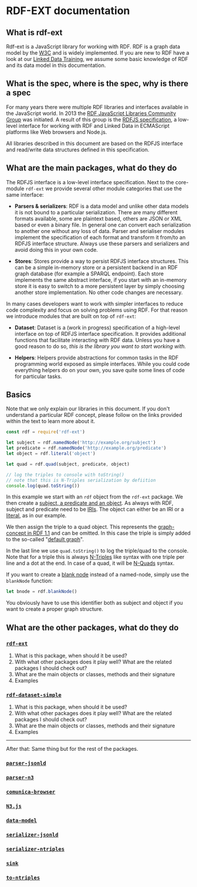 # RDF-EXT documentation

## What is rdf-ext

Rdf-ext is a JavaScript library for working with RDF. RDF is a graph data model by the [W3C](https://www.w3.org/standards/semanticweb/) and is widely implemented. If you are new to RDF have a look at our [Linked Data Training](https://github.com/zazuko/linked-data-training/blob/master/Resources.md), we assume some basic knowledge of RDF and its data model in this documentation.

## What is the spec, where is the spec, why is there a spec

For many years there were multiple RDF libraries and interfaces available in the JavaScript world. In 2013 the [RDF JavaScript Libraries Community Group](https://www.w3.org/community/rdfjs/) was initiated. A result of this group is the [RDFJS specification](http://rdf.js.org/), a low-level interface for working with RDF and Linked Data in ECMAScript platforms like Web browsers and Node.js.

All libraries described in this document are based on the RDFJS interface and read/write data structures defined in this specification.

## What are the main packages, what do they do

The RDFJS interface is a low-level interface specification. Next to the core-module `rdf-ext` we provide several other module categories that use the same interface:

* **Parsers & serializers**: RDF is a data model and unlike other data models it is not bound to a particular serialization. There are many different formats available, some are plaintext based, others are JSON or XML based or even a binary file. In general one can convert each serialization to another one without any loss of data. Parser and serialiser modules implement the specification of each format and transform it from/to an RDFJS interface structure. Always use these parsers and serializers and avoid doing this in your own code.

* **Stores**: Stores provide a way to persist RDFJS interface structures. This can be a simple in-memory store or a persistent backend in an RDF graph database (for example a SPARQL endpoint). Each store implements the same abstract interface, if you start with an in-memory store it is easy to switch to a more persistent layer by simply choosing another store implementation. No other code changes are necessary.

In many cases developers want to work with simpler interfaces to reduce code complexity and focus on solving problems using RDF. For that reason we introduce modules that are built on top of `rdf-ext`:

* **Dataset**: Dataset is a (work in progress) specification of a high-level interface on top of RDFJS interface specification. It provides additional functions that facilitate interacting with RDF data. Unless you have a good reason to do so, *this is the library you want to start working with.*

* **Helpers**: Helpers provide abstractions for common tasks in the RDF programming world exposed as simple interfaces. While you could code everything helpers do on your own, you save quite some lines of code for particular tasks.

## Basics

Note that we only explain our libraries in this document. If you don't understand a particular RDF concept, please follow on the links provided within the text to learn more about it.

```javascript
const rdf = require('rdf-ext')

let subject = rdf.namedNode('http://example.org/subject') 
let predicate = rdf.namedNode('http://example.org/predicate')
let object = rdf.literal('object')

let quad = rdf.quad(subject, predicate, object)

// log the triples to console with toString()
// note that this is N-Triples serialization by defiition
console.log(quad.toString())
```

In this example we start with an `rdf` object from the `rdf-ext` package. We then create a [subject, a predicate and an object](https://www.w3.org/TR/rdf11-primer/#section-triple). As always with RDF, subject and predicate need to be [IRIs](https://www.w3.org/TR/rdf11-primer/#section-IRI). The object can either be an IRI or a [literal](https://www.w3.org/TR/rdf11-primer/#section-literal), as in our example.

We then assign the triple to a quad object. This represents the [graph-concept in RDF 1.1](https://www.w3.org/TR/rdf11-primer/#section-multiple-graphs) and can be omitted. In this case the triple is simply added to the so-called "[default graph](http://rdf.js.org/#dom-quad-graph)".

In the last line we use `quad.toString()` to log the triple/quad to the console. Note that for a triple this is always [N-Triples](https://www.w3.org/TR/rdf11-primer/#section-n-triples) like syntax with one triple per line and a dot at the end. In case of a quad, it will be [N-Quads](https://www.w3.org/TR/n-quads/) syntax.

If you want to create a [blank node](https://www.w3.org/TR/rdf11-primer/#section-blank-node) instead of a named-node, simply use the `blankNode` function:

```javascript
let bnode = rdf.blankNode()
```

You obviously have to use this identifier both as subject and object if you want to create a proper graph structure.



## What are the other packages, what do they do

### [`rdf-ext`](https://github.com/rdf-ext/rdf-ext)

1. What is this package, when should it be used?
2. With what other packages does it play well? What are the related packages I should check out?
3. What are the main objects or classes, methods and their signature
4. Examples

### [`rdf-dataset-simple`](https://github.com/rdf-ext/rdf-dataset-simple)

1. What is this package, when should it be used?
2. With what other packages does it play well? What are the related packages I should check out?
3. What are the main objects or classes, methods and their signature
4. Examples

---

After that: Same thing but for the rest of the packages.

### [`parser-jsonld`](https://github.com/rdfjs/parser-jsonld)

### [`parser-n3`](https://github.com/rdfjs/parser-n3)

### [`comunica-browser`](https://github.com/rdfjs/comunica-browser)

### [`N3.js`](https://github.com/rdfjs/N3.js)

### [`data-model`](https://github.com/rdfjs/data-model)

### [`serializer-jsonld`](https://github.com/rdfjs/serializer-jsonld)

### [`serializer-ntriples`](https://github.com/rdfjs/serializer-ntriples)

### [`sink`](https://github.com/rdfjs/sink)

### [`to-ntriples`](https://github.com/rdfjs/to-ntriples)
